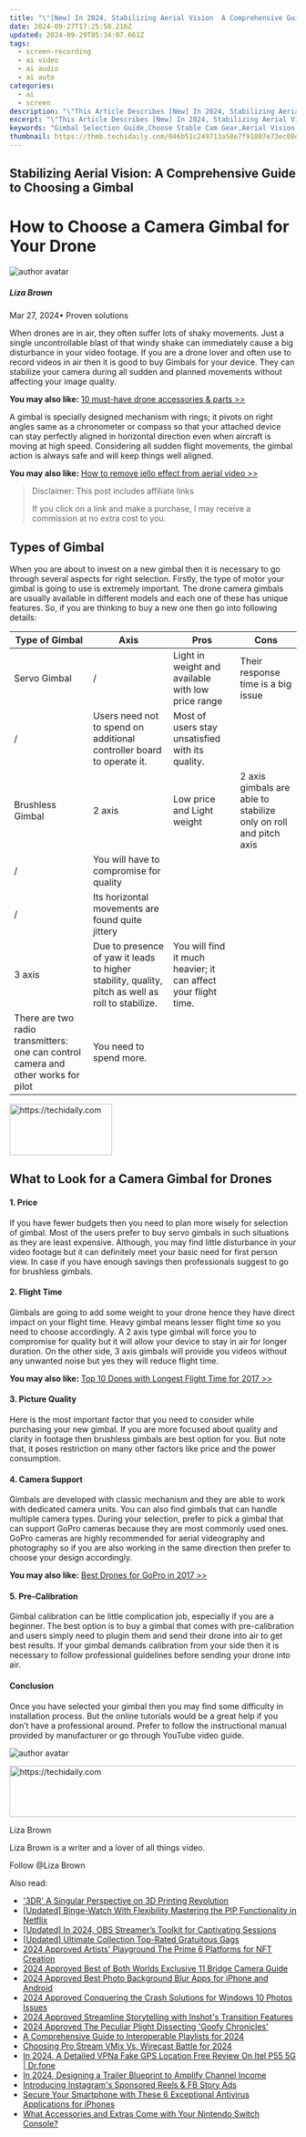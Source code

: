 ```yaml
---
title: "\"[New] In 2024, Stabilizing Aerial Vision  A Comprehensive Guide to Choosing a Gimbal\""
date: 2024-09-27T17:25:58.216Z
updated: 2024-09-29T05:34:07.661Z
tags: 
  - screen-recording
  - ai video
  - ai audio
  - ai auto
categories: 
  - ai
  - screen
description: "\"This Article Describes [New] In 2024, Stabilizing Aerial Vision: A Comprehensive Guide to Choosing a Gimbal\""
excerpt: "\"This Article Describes [New] In 2024, Stabilizing Aerial Vision: A Comprehensive Guide to Choosing a Gimbal\""
keywords: "Gimbal Selection Guide,Choose Stable Cam Gear,Aerial Vision Stabilization,Gimbal Comparison Tips,Selecting Aerial Gimbals,Video Stability Techniques,Perfect Gimbal Setup Guide"
thumbnail: https://thmb.techidaily.com/046b51c249713a58e7f91807e73ec08e3a40b03e4add7fe4a3b9657a9796ae66.jpg
---
```


## Stabilizing Aerial Vision: A Comprehensive Guide to Choosing a Gimbal

# How to Choose a Camera Gimbal for Your Drone

![author avatar](https://lh5.googleusercontent.com/-AIMmjowaFs4/AAAAAAAAAAI/AAAAAAAAABc/Y5UmwDaI7HU/s250-c-k/photo.jpg)

##### Liza Brown

 Mar 27, 2024• Proven solutions

 When drones are in air, they often suffer lots of shaky movements. Just a single uncontrollable blast of that windy shake can immediately cause a big disturbance in your video footage. If you are a drone lover and often use to record videos in air then it is good to buy Gimbals for your device. They can stabilize your camera during all sudden and planned movements without affecting your image quality.

**You may also like:** [10 must-have drone accessories & parts >>](https://tools.techidaily.com/wondershare/filmora/download/)

 A gimbal is specially designed mechanism with rings; it pivots on right angles same as a chronometer or compass so that your attached device can stay perfectly aligned in horizontal direction even when aircraft is moving at high speed. Considering all sudden flight movements, the gimbal action is always safe and will keep things well aligned.

**You may also like:** [How to remove jello effect from aerial video >>](https://tools.techidaily.com/wondershare/filmora/download/)

>  Disclaimer: This post includes affiliate links
>
>  If you click on a link and make a purchase, I may receive a commission at no extra cost to you.
>

## Types of Gimbal

 When you are about to invest on a new gimbal then it is necessary to go through several aspects for right selection. Firstly, the type of motor your gimbal is going to use is extremely important. The drone camera gimbals are usually available in different models and each one of these has unique features. So, if you are thinking to buy a new one then go into following details:

| Type of Gimbal                                                                     | Axis                                                                                              | Pros                                                           | Cons                                                             |
| ---------------------------------------------------------------------------------- | ------------------------------------------------------------------------------------------------- | -------------------------------------------------------------- | ---------------------------------------------------------------- |
| Servo Gimbal                                                                       | /                                                                                                 | Light in weight and available with low price range             | Their response time is a big issue                               |
| /                                                                                  | Users need not to spend on additional controller board to operate it.                             | Most of users stay unsatisfied with its quality.               |                                                                  |
| Brushless Gimbal                                                                   | 2 axis                                                                                            | Low price and Light weight                                     | 2 axis gimbals are able to stabilize only on roll and pitch axis |
| /                                                                                  | You will have to compromise for quality                                                           |                                                                |                                                                  |
| /                                                                                  | Its horizontal movements are found quite jittery                                                  |                                                                |                                                                  |
| 3 axis                                                                             | Due to presence of yaw it leads to higher stability, quality, pitch as well as roll to stabilize. | You will find it much heavier; it can affect your flight time. |                                                                  |
| There are two radio transmitters: one can control camera and other works for pilot | You need to spend more.                                                                           |                                                                |                                                                  |

<!-- affiliate ads begin -->
<a href="https://aligracehair.sjv.io/c/5597632/2135367/19272" target="_top" id="2135367">
  <img src="//a.impactradius-go.com/display-ad/19272-2135367" border="0" alt="https://techidaily.com" width="180" height="90"/>
</a>
<img height="0" width="0" src="https://aligracehair.sjv.io/i/5597632/2135367/19272" style="position:absolute;visibility:hidden;" border="0" />
<!-- affiliate ads end -->

## What to Look for a Camera Gimbal for Drones

#### 1\. Price

 If you have fewer budgets then you need to plan more wisely for selection of gimbal. Most of the users prefer to buy servo gimbals in such situations as they are least expensive. Although, you may find little disturbance in your video footage but it can definitely meet your basic need for first person view. In case if you have enough savings then professionals suggest to go for brushless gimbals.

#### 2\. Flight Time

 Gimbals are going to add some weight to your drone hence they have direct impact on your flight time. Heavy gimbal means lesser flight time so you need to choose accordingly. A 2 axis type gimbal will force you to compromise for quality but it will allow your device to stay in air for longer duration. On the other side, 3 axis gimbals will provide you videos without any unwanted noise but yes they will reduce flight time.

**You may also like:** [Top 10 Dones with Longest Flight Time for 2017 >>](https://tools.techidaily.com/wondershare/filmora/download/)

#### 3\. Picture Quality

 Here is the most important factor that you need to consider while purchasing your new gimbal. If you are more focused about quality and clarity in footage then brushless gimbals are best option for you. But note that, it poses restriction on many other factors like price and the power consumption.

#### 4\. Camera Support

 Gimbals are developed with classic mechanism and they are able to work with dedicated camera units. You can also find gimbals that can handle multiple camera types. During your selection, prefer to pick a gimbal that can support GoPro cameras because they are most commonly used ones. GoPro cameras are highly recommended for aerial videography and photography so if you are also working in the same direction then prefer to choose your design accordingly.

**You may also like:** [Best Drones for GoPro in 2017 >>](https://tools.techidaily.com/wondershare/filmora/download/)

#### 5\. Pre-Calibration

 Gimbal calibration can be little complication job, especially if you are a beginner. The best option is to buy a gimbal that comes with pre-calibration and users simply need to plugin them and send their drone into air to get best results. If your gimbal demands calibration from your side then it is necessary to follow professional guidelines before sending your drone into air.

#### Conclusion

 Once you have selected your gimbal then you may find some difficulty in installation process. But the online tutorials would be a great help if you don’t have a professional around. Prefer to follow the instructional manual provided by manufacturer or go through YouTube video guide.

![author avatar](https://lh5.googleusercontent.com/-AIMmjowaFs4/AAAAAAAAAAI/AAAAAAAAABc/Y5UmwDaI7HU/s250-c-k/photo.jpg)

<!-- affiliate ads begin -->
<a href="https://unicoeye.pxf.io/c/5597632/2134238/18498" target="_top" id="2134238">
  <img src="//a.impactradius-go.com/display-ad/18498-2134238" border="0" alt="https://techidaily.com" width="728" height="90"/>
</a>
<img height="0" width="0" src="https://unicoeye.pxf.io/i/5597632/2134238/18498" style="position:absolute;visibility:hidden;" border="0" />
<!-- affiliate ads end -->

Liza Brown

Liza Brown is a writer and a lover of all things video.

Follow @Liza Brown


<ins class="adsbygoogle"
     style="display:block"
     data-ad-format="autorelaxed"
     data-ad-client="ca-pub-7571918770474297"
     data-ad-slot="1223367746"></ins>



<ins class="adsbygoogle"
     style="display:block"
     data-ad-client="ca-pub-7571918770474297"
     data-ad-slot="8358498916"
     data-ad-format="auto"
     data-full-width-responsive="true"></ins>


<span class="atpl-alsoreadstyle">Also read:</span>
<div><ul>
<li><a href="https://fox-access.techidaily.com/3dr-a-singular-perspective-on-3d-printing-revolution/"><u>'3DR' A Singular Perspective on 3D Printing Revolution</u></a></li>
<li><a href="https://fox-blue.techidaily.com/updated-binge-watch-with-flexibility-mastering-the-pip-functionality-in-netflix/"><u>[Updated] Binge-Watch With Flexibility Mastering the PIP Functionality in Netflix</u></a></li>
<li><a href="https://digital-screen-recording.techidaily.com/updated-in-2024-obs-streamers-toolkit-for-captivating-sessions/"><u>[Updated] In 2024, OBS Streamer’s Toolkit for Captivating Sessions</u></a></li>
<li><a href="https://some-guidance.techidaily.com/updated-ultimate-collection-top-rated-gratuitous-gags/"><u>[Updated] Ultimate Collection Top-Rated Gratuitous Gags</u></a></li>
<li><a href="https://fox-access.techidaily.com/2024-approved-artists-playground-the-prime-6-platforms-for-nft-creation/"><u>2024 Approved Artists' Playground The Prime 6 Platforms for NFT Creation</u></a></li>
<li><a href="https://fox-access.techidaily.com/2024-approved-best-of-both-worlds-exclusive-11-bridge-camera-guide/"><u>2024 Approved Best of Both Worlds Exclusive 11 Bridge Camera Guide</u></a></li>
<li><a href="https://fox-access.techidaily.com/2024-approved-best-photo-background-blur-apps-for-iphone-and-android/"><u>2024 Approved Best Photo Background Blur Apps for iPhone and Android</u></a></li>
<li><a href="https://fox-access.techidaily.com/2024-approved-conquering-the-crash-solutions-for-windows-10-photos-issues/"><u>2024 Approved Conquering the Crash Solutions for Windows 10 Photos Issues</u></a></li>
<li><a href="https://fox-access.techidaily.com/2024-approved-streamline-storytelling-with-inshots-transition-features/"><u>2024 Approved Streamline Storytelling with Inshot's Transition Features</u></a></li>
<li><a href="https://some-guidance.techidaily.com/2024-approved-the-peculiar-plight-dissecting-goofy-chronicles/"><u>2024 Approved The Peculiar Plight Dissecting 'Goofy Chronicles'</u></a></li>
<li><a href="https://fox-access.techidaily.com/a-comprehensive-guide-to-interoperable-playlists-for-2024/"><u>A Comprehensive Guide to Interoperable Playlists for 2024</u></a></li>
<li><a href="https://fox-access.techidaily.com/choosing-pro-stream-vmix-vs-wirecast-battle-for-2024/"><u>Choosing Pro Stream VMix Vs. Wirecast Battle for 2024</u></a></li>
<li><a href="https://change-location.techidaily.com/in-2024-a-detailed-vpna-fake-gps-location-free-review-on-itel-p55-5g-drfone-by-drfone-virtual-android/"><u>In 2024, A Detailed VPNa Fake GPS Location Free Review On Itel P55 5G | Dr.fone</u></a></li>
<li><a href="https://youtube-sure.techidaily.com/24-designing-a-trailer-blueprint-to-amplify-channel-income/"><u>In 2024, Designing a Trailer Blueprint to Amplify Channel Income</u></a></li>
<li><a href="https://facebook.techidaily.com/introducing-instagrams-sponsored-reels-and-fb-story-ads/"><u>Introducing Instagram's Sponsored Reels & FB Story Ads</u></a></li>
<li><a href="https://buynow-info.techidaily.com/secure-your-smartphone-with-these-6-exceptional-antivirus-applications-for-iphones/"><u>Secure Your Smartphone with These 6 Exceptional Antivirus Applications for iPhones</u></a></li>
<li><a href="https://tech-renaissance.techidaily.com/what-accessories-and-extras-come-with-your-nintendo-switch-console/"><u>What Accessories and Extras Come with Your Nintendo Switch Console?</u></a></li>
</ul></div>


